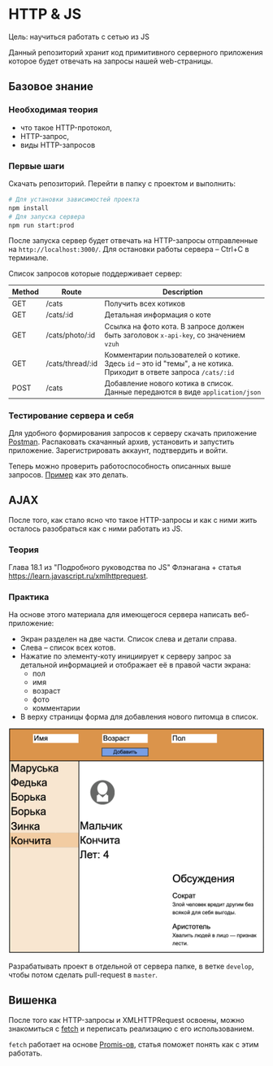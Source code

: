 # HTTP & JS

Цель: научиться работать с сетью из JS

Данный репозиторий хранит код примитивного серверного приложения которое будет отвечать на запросы нашей web-страницы.

## Базовое знание

### Необходимая теория

 * что такое HTTP-протокол, 
 * HTTP-запрос, 
 * виды HTTP-запросов

### Первые шаги

Скачать репозиторий. Перейти в папку с проектом и выполнить:

```bash
# Для установки зависимостей проекта
npm install
# Для запуска сервера
npm run start:prod
```

После запуска сервер будет отвечать на HTTP-запросы отправленные на `http://localhost:3000/`. Для остановки работы сервера – Ctrl+C в терминале.

Список запросов которые поддерживает сервер:

Method  | Route             | Description
----    | ---               | ---
GET     | /cats             | Получить всех котиков
GET     | /cats/:id         | Детальная информация о коте
GET     | /cats/photo/:id   | Ссылка на фото кота. В запросе должен быть заголовок `x-api-key`, со значением `vzuh`
GET     | /cats/thread/:id  | Комментарии пользователей о котике. Здесь `id` – это id "темы", а не котика. Приходит в ответе запроса `/cats/:id`
POST    | /cats             | Добавление нового котика в список. Данные передаются в виде `application/json`

### Тестирование сервера и себя

Для удобного формирования запросов к серверу скачать приложение [Postman](https://www.getpostman.com/downloads/). Распаковать скачанный архив, установить и запустить приложение. Зарегистрировать аккаунт, подтвердить и войти.

Теперь можно проверить работоспособность описанных выше запросов. [Пример](/assets/postman-how-to.mov?raw=true) как это делать.

## AJAX

После того, как стало ясно что такое HTTP-запросы и как с ними жить осталось разобраться как с ними работать из JS.

### Теория

Глава 18.1 из "Подробного руководства по JS" Флэнагана + статья https://learn.javascript.ru/xmlhttprequest.

### Практика

На основе этого материала для имеющегося сервера написать веб-приложение:
 * Экран разделен на две части. Список слева и детали справа.
 * Слева – список всех котов.
 * Нажатие по элементу-коту инициирует к серверу запрос за детальной информацией и отображает её в правой части экрана:
   * пол
   * имя
   * возраст
   * фото
   * комментарии
 * В верху страницы форма для добавления нового питомца в список.

![front](/assets/front.png)

Разрабатывать проект в отдельной от сервера папке, в ветке `develop`, чтобы потом сделать pull-request в `master`.

## Вишенка

После того как HTTP-запросы и XMLHTTPRequest освоены, можно знакомиться с [fetch](http://learn.javascript.ru/fetch) и переписать реализацию с его использованием.

`fetch` работает на основе [Promis-ов](https://learn.javascript.ru/promise-basics), статья поможет понять как с этим работать.
